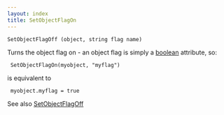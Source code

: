 ```yaml
---
layout: index
title: SetObjectFlagOn
---
```


    SetObjectFlagOff (object, string flag name)

Turns the object flag on - an object flag is simply a [boolean](../../../types/boolean.html) attribute, so:

     SetObjectFlagOn(myobject, "myflag")

is equivalent to

     myobject.myflag = true

See also [SetObjectFlagOff](setobjectflagoff.html)
